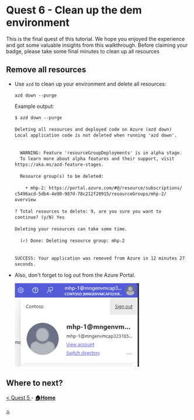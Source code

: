 # Quest 6 - Clean up the dem environment

This is the final quest of this tutorial. We hope you enjoyed the experience and got some valuable insights from this walkthrough. Before claiming your badge, please take some final minutes to clean up all resources 

## Remove all resources

- Use `azd` to clean up your environment and delete all resources:

  ```
  azd down --purge
  ```

  Example output:
  ```
  $ azd down --purge

  Deleting all resources and deployed code on Azure (azd down)
  Local application code is not deleted when running 'azd down'.
  
  
    WARNING: Feature 'resourceGroupDeployments' is in alpha stage.
    To learn more about alpha features and their support, visit   https://aka.ms/azd-feature-stages.
  
    Resource group(s) to be deleted:
  
      • mhp-2: https://portal.azure.com/#@/resource/subscriptions/  c5496acd-5db4-4e90-987d-78c212f20915/resourceGroups/mhp-2/  overview
  
  ? Total resources to delete: 9, are you sure you want to   continue? (y/N) Yes

  Deleting your resources can take some time.

    (✓) Done: Deleting resource group: mhp-2


  SUCCESS: Your application was removed from Azure in 12 minutes 27 seconds.
  ```

- Also, don't forget to log out from the Azure Portal.

  ![](2024-01-23-09-19-08.png)

## Where to next?

[ < Quest 5 ](quest5.md) - **[🏠Home](../README.md)** 

[🔝](#)


